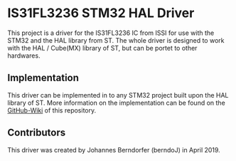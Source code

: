 # IS31FL3236 STM32 HAL Driver

This project is a driver for the IS31FL3236 IC from ISSI for use with the STM32 and the HAL library from ST. The whole driver is designed to work with the HAL / Cube(MX) library of ST, but can be portet to other hardwares.

## Implementation

This driver can be implemented in to any STM32 project built upon the HAL library of ST. More information on the implementation can be found on the [GitHub-Wiki](https://github.com/berndoJ/IS31FL3236_STM32_HAL_Driver/wiki) of this repository.

## Contributors

This driver was created by Johannes Berndorfer (berndoJ) in April 2019.
